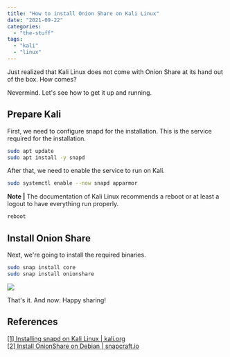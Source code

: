 ```yaml
---
title: "How to install Onion Share on Kali Linux"
date: "2021-09-22"
categories: 
  - "the-stuff"
tags: 
  - "kali"
  - "linux"
---
```


Just realized that Kali Linux does not come with Onion Share at its hand out of the box. How comes?

Nevermind. Let's see how to get it up and running.

## Prepare Kali

First, we need to configure snapd for the installation. This is the service required for the installation.

```bash
sudo apt update
sudo apt install -y snapd
```

After that, we need to enable the service to run on Kali.

```bash
sudo systemctl enable --now snapd apparmor
```

**Note |** The documentation of Kali Linux recommends a reboot or at least a logout to have everything run properly.

```bash
reboot
```

## Install Onion Share

Next, we're going to install the required binaries.

```bash
sudo snap install core
sudo snap install onionshare
```

![](images/2021-09-22_20h38_10-1024x753.png)

That's it. And now: Happy sharing!

## References

[\[1\] Installing snapd on Kali Linux | kali.org](https://www.kali.org/docs/tools/snap/)  
[\[2\] Install OnionShare on Debian | snapcraft.io](https://snapcraft.io/install/onionshare/debian)
